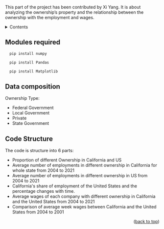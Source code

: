 <a name="readme-top"></a>

This part of the project has been contributed by Xi Yang. It is about analyzing the ownership’s property and the relationship between the ownership with the employment and wages.


<!-- TABLE OF CONTENTS -->
<details>
  <summary>Contents</summary>
  <ol>
    <li><a href="#modules-required">Modules required</a></li>
    <li><a href="#modules-required">Data composition</a></li>
    <li><a href="#code-structure">Code Structure</a></li>
  </ol>
</details>



<!-- Modules required -->
## Modules required

```sh
  pip install numpy
```
```sh
  pip install Pandas
```
```sh
  pip install Matplotlib
```



<!-- Data composition -->
## Data composition

Ownership Type:
* Federal Government
* Local Government
* Private
* State Government




<!-- Code Structure -->
## Code Structure

The code is structure into 6 parts:
* Proportion of different Ownership in California and US
* Average number of employments in different ownership in California for whole state from 2004 to 2021
* Average number of employments in different ownership in US from 2004 to 2021
* California's share of employment of the United States and the percentage changes with time.
* Average wages of each company with different ownership in California and the United States from 2004 to 2021
* Comparison of average week wages between California and the United States from 2004 to 2001


<p align="right">(<a href="#readme-top">back to top</a>)</p>

